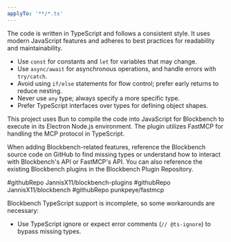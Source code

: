```yaml
---
applyTo: '**/*.ts'
---
```


The code is written in TypeScript and follows a consistent style. It uses modern JavaScript features and adheres to best practices for readability and maintainability.

- Use `const` for constants and `let` for variables that may change.
- Use `async/await` for asynchronous operations, and handle errors with `try/catch`.
- Avoid using `if/else` statements for flow control; prefer early returns to reduce nesting.
- Never use `any` type; always specify a more specific type.
- Prefer TypeScript interfaces over types for defining object shapes.

This project uses Bun to compile the code into JavaScript for Blockbench to execute in its Electron Node.js environment. The plugin utilizes FastMCP for handling the MCP protocol in TypeScript.

When adding Blockbench-related features, reference the Blockbench source code on GitHub to find missing types or understand how to interact with Blockbench's API or FastMCP's API. You can also reference the existing Blockbench plugins in the Blockbench Plugin Repository.

#githubRepo JannisX11/blockbench-plugins
#githubRepo JannisX11/blockbench
#githubRepo punkpeye/fastmcp

Blockbench TypeScript support is incomplete, so some workarounds are necessary:
- Use TypeScript ignore or expect error comments (`// @ts-ignore`) to bypass missing types.